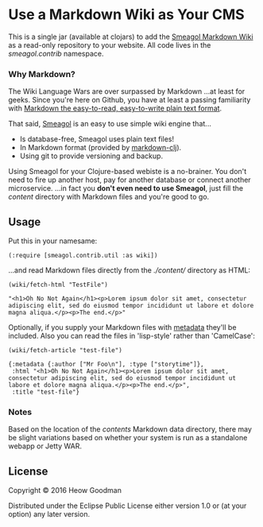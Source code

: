 # Use a Markdown Wiki as Your CMS

This is a single jar (available at clojars) to add the [Smeagol Markdown Wiki](https://github.com/simon-brooke/smeagol) as a read-only repository to your website.  All code lives in the *smeagol.contrib* namespace.

### Why Markdown?

The Wiki Language Wars are over surpassed by Markdown ...at least for geeks.  Since you're here on Github, you have at least a passing familiarity with [Markdown the  easy-to-read, easy-to-write plain text format](https://daringfireball.net/projects/markdown/syntax).

That said, [Smeagol](https://github.com/simon-brooke/smeagol) is an easy to use simple wiki engine that...
* Is database-free, Smeagol uses plain text files!
* In Markdown format (provided by [markdown-clj](https://github.com/yogthos/markdown-clj)).
* Using git to provide versioning and backup.

Using Smeagol for your Clojure-based webiste is a no-brainer.  You don't need to fire up another host, pay for another database or connect another microservice.   ...in fact you __don't even need to use Smeagol__, just fill the *content* directory with Markdown files and you're good to go.


## Usage


Put this in your namesame:
```
(:require [smeagol.contrib.util :as wiki])
```

...and read Markdown files directly from the *./content/* directory as HTML:
```
(wiki/fetch-html "TestFile")

"<h1>Oh No Not Again</h1><p>Lorem ipsum dolor sit amet, consectetur adipiscing elit, sed do eiusmod tempor incididunt ut labore et dolore magna aliqua.</p><p>The end.</p>"
```

Optionally, if you supply your Markdown files with [metadata](https://github.com/fletcher/MultiMarkdown/wiki/MultiMarkdown-Syntax-Guide#metadata) they'll be included.  Also you can read the files in 'lisp-style' rather than 'CamelCase':

```
(wiki/fetch-article "test-file")

{:metadata {:author ["Mr Foo\n"], :type ["storytime"]},
 :html "<h1>Oh No Not Again</h1><p>Lorem ipsum dolor sit amet, consectetur adipiscing elit, sed do eiusmod tempor incididunt ut labore et dolore magna aliqua.</p><p>The end.</p>",
 :title "test-file"}
```

### Notes

Based on the location of the *contents* Markdown data directory, there may be slight variations based on whether your system is run as a standalone webapp or Jetty WAR.



## License

Copyright © 2016 Heow Goodman

Distributed under the Eclipse Public License either version 1.0 or (at
your option) any later version.
